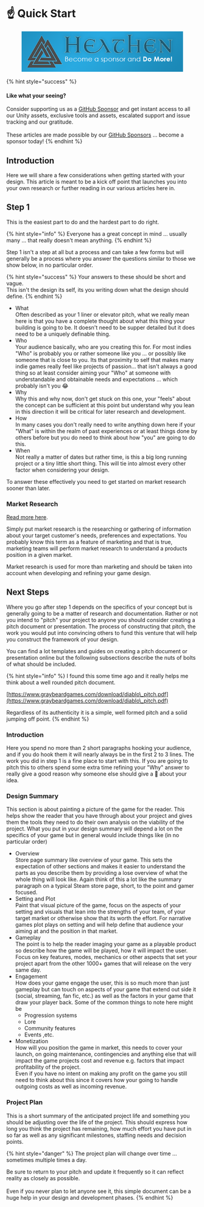 # ☝ Quick Start



<figure><img src="../../../.gitbook/assets/512x128 Sponsor Banner.png" alt="Become a sponsor and Do More"><figcaption></figcaption></figure>

{% hint style="success" %}
#### Like what your seeing?

Consider supporting us as a [GitHub Sponsor](../../become-a-sponsor.md) and get instant access to all our Unity assets, exclusive tools and assets, escalated support and issue tracking and our gratitude.\
\
These articles are made possible by our [GitHub Sponsors](https://github.com/sponsors/heathen-engineering) ... become a sponsor today!
{% endhint %}

## Introduction&#x20;

Here we will share a few considerations when getting started with your design. This article is meant to be a kick off point that launches you into your own research or further reading in our various articles here in.

## Step 1

This is the easiest part to do and the hardest part to do right.

{% hint style="info" %}
Everyone has a great concept in mind ... usually many ... that really doesn't mean anything.
{% endhint %}

Step 1 isn't a step at all but a process and can take a few forms but will generally be a process where you answer the questions similar to those we show below, in no particular order.

{% hint style="success" %}
Your answers to these should be short and vague.\
This isn't the design its self, its you writing down what the design should define.
{% endhint %}

* What\
  Often described as your 1 liner or elevator pitch, what we really mean here is that you have a complete thought about what this thing your building is going to be. It doesn't need to be supper detailed but it does need to be a uniquely definable thing.
* Who\
  Your audience basically, who are you creating this for. For most indies "Who" is probably you or rather someone like you ... or possibly like someone that is close to you. Its that proximity to self that makes many indie games really feel like projects of passion... that isn't always a good thing so at least consider aiming your "Who" at someone with understandable and obtainable needs and expectations ... which probably isn't you :joy:
* Why\
  Why this and why now, don't get stuck on this one, your "feels" about the concept can be sufficient at this point but understand why you lean in this direction it will be critical for later research and development.
* How\
  In many cases you don't really need to write anything down here if your "What" is within the realm of past experiences or at least things done by others before but you do need to think about how "you" are going to do this.
* When\
  Not really a matter of dates but rather time, is this a big long running project or a tiny little short thing. This will tie into almost every other factor when considering your design.

To answer these effectively you need to get started on market research sooner than later.

### Market Research

[Read more here](../marketing/market-research.md).

Simply put market research is the researching or gathering of information about your target customer's needs, preferences and expectations. You probably know this term as a feature of marketing and that is true, marketing teams will perform market research to understand a products position in a given market.

Market research is used for more than marketing and should be taken into account when developing and refining your game design.&#x20;

## Next Steps

Where you go after step 1 depends on the specifics of your concept but is generally going to be a matter of research and documentation. Rather or not you intend to "pitch" your project to anyone you should consider creating a pitch document or presentation. The process of constructing that pitch, the work you would put into convincing others to fund this venture that will help you construct the framework of your design.

You can find a lot templates and guides on creating a pitch document or presentation online but the following subsections describe the nuts of bolts of what should be included.

{% hint style="info" %}
I found this some time ago and it really helps me think about a well rounded pitch document.

[https://www.graybeardgames.com/download/diablo\_pitch.pdf](https://www.graybeardgames.com/download/diablo\_pitch.pdf)

Regardless of its authenticity it is a simple, well formed pitch and a solid jumping off point.
{% endhint %}

### Introduction

Here you spend no more than 2 short paragraphs hooking your audience, and if you do hook them it will nearly always be in the first 2 to 3 lines. The work you did in step 1 is a fine place to start with  this. If you are going to pitch this to others spend some extra time refining your "Why" answer to really give a good reason why someone else should give a :poop: about your idea.

### Design Summary

This section is about painting a picture of the game for the reader. This helps show the reader that you have through about your project and gives them the tools they need to do their own analysis on the viability of the project. What you put in your design summary will depend a lot on the specifics of your game but in general would include things like (in no particular order)

* Overview\
  Store page summary like overview of your game. This sets the expectation of other sections and makes it easier to understand the parts as you describe them by providing a lose overview of what the whole thing will look like. Again think of this a lot like the summary paragraph on a typical Steam store page, short, to the point and gamer focused.
* Setting and Plot\
  Paint that visual picture of the game, focus on the aspects of your setting and visuals that lean into the strengths of your team, of your target market or otherwise show that its worth the effort. For narrative games plot plays on setting and will help define that audience your aiming at and the position in that market.
* Gameplay\
  The point is to help the reader imaging your game as a playable product so describe how the game will be played, how it will impact the user. Focus on key features, modes, mechanics or other aspects that set your project apart from the other 1000+ games that will release on the very same day.
* Engagement\
  How does your game engage the user, this is so much more than just gameplay but can touch on aspects of your game that extend out side it (social, streaming, fan fic, etc.) as well as the factors in your game that draw your player back. Some of the common things to note here might be
  * Progression systems
  * Lore
  * Community features
  * Events ,etc.
* Monetization\
  How will you position the game in market, this needs to cover your launch, on going maintenance, contingencies and anything else that will impact the game projects cost and revenue e.g. factors that impact profitability of the project. \
  Even if you have no intent on making any profit on the game you still need to think about this since it covers how your going to handle outgoing costs as well as incoming revenue.

### Project Plan

This is a short summary of the anticipated project life and something you should be adjusting over the life of the project. This should express how long you think the project has remaining, how much effort you have put in so far as well as any significant milestones, staffing needs and decision points.

{% hint style="danger" %}
The project plan will change over time ... sometimes multiple times a day.

Be sure to return to your pitch and update it frequently so it can reflect reality as closely as possible.\
\
Even if you never plan to let anyone see it, this simple document can be a huge help in your design and development phases.
{% endhint %}
